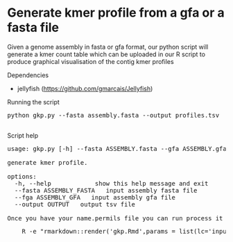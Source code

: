 # Generate kmer profile from a gfa or a fasta file

Given a genome assembly in fasta or gfa format, our python script will generate a kmer count table which can be uploaded in our R script to produce graphical visualisation of the contig kmer profiles

Dependencies 
- jellyfish (https://github.com/gmarcais/Jellyfish)

Running the script 

<pre>
python gkp.py --fasta assembly.fasta --output profiles.tsv
    
</pre>

Script help 

<pre>
usage: gkp.py [-h] --fasta ASSEMBLY.fasta --gfa ASSEMBLY.gfa [--output OUTPUT] [--mpthreads MPTHREADS]

generate kmer profile.

options:
  -h, --help            show this help message and exit
  --fasta ASSEMBLY_FASTA   input assembly fasta file
  --fga ASSEMBLY_GFA   input assembly gfa file
  --output OUTPUT   output tsv file

Once you have your name.permils file you can run process it in R to produce the statistics with the gkp.Rmd
<pre>
    R -e "rmarkdown::render('gkp.Rmd',params = list(lc='input.permils'),output_file='output.html')"
</pre>
  

